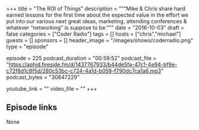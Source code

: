+++
title = "The ROI of Things"
description = """Mike & Chris share hard earned lessons for the first time about the expected value in the effort we put into our various next great ideas, marketing, attending conferences & whatever “networking” is suppose to be."""
date = "2016-10-03"
draft = false
categories = ["Coder Radio"]
tags = []
hosts = ["chris","michael"]
guests = []
sponsors = []
header_image = "/images/shows/coderradio.png"
type = "episode"

episode = 225
podcast_duration = "00:59:52"
podcast_file = "https://aphid.fireside.fm/d/1437767933/b44de5fa-47c1-4e94-bf9e-c72f8d1c8f5d/280c53bc-c724-4a1d-b059-f790dc7ca1a6.mp3"
podcast_bytes = "30847229"

youtube_link = ""
video_file = ""
+++

## Episode links

None

